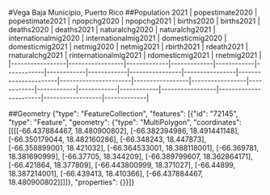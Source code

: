 #Vega Baja Municipio, Puerto Rico
##Population 2021
| popestimate2020 | popestimate2021 | npopchg2020 | npopchg2021 | births2020 | births2021 | deaths2020 | deaths2021 | naturalchg2020 | naturalchg2021 | internationalmig2020 | internationalmig2021 | domesticmig2020 | domesticmig2021 | netmig2020 | netmig2021 | rbirth2021 | rdeath2021 | rnaturalchg2021 | rinternationalmig2021 | rdomesticmig2021 | rnetmig2021 |
|-----------------|-----------------|-------------|-------------|------------|------------|------------|------------|----------------|----------------|----------------------|----------------------|-----------------|-----------------|------------|------------|------------|------------|-----------------|-----------------------|------------------|-------------|

##Geometry
{"type": "FeatureCollection", "features": [{"id": "72145", "type": "Feature", "geometry": {"type": "MultiPolygon", "coordinates": [[[[-66.437884467, 18.480900802], [-66.382394986, 18.491441148], [-66.350179044, 18.482160286], [-66.348243, 18.447873], [-66.358899001, 18.421032], [-66.364533001, 18.388118001], [-66.369781, 18.381690999], [-66.37705, 18.344209], [-66.389799607, 18.362864171], [-66.421864, 18.377809], [-66.443800999, 18.371027], [-66.44899, 18.387214001], [-66.439413, 18.410366], [-66.437884467, 18.480900802]]]]}, "properties": {}}]}
